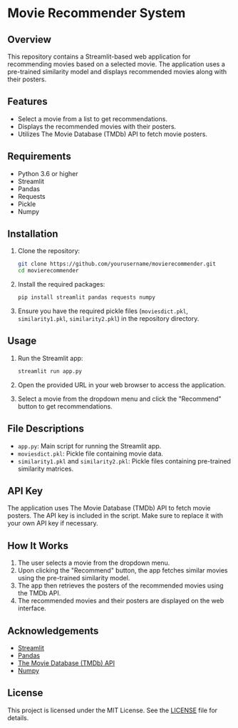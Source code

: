 # Movie Recommender System

## Overview

This repository contains a Streamlit-based web application for recommending movies based on a selected movie. The application uses a pre-trained similarity model and displays recommended movies along with their posters.

## Features

- Select a movie from a list to get recommendations.
- Displays the recommended movies with their posters.
- Utilizes The Movie Database (TMDb) API to fetch movie posters.

## Requirements

- Python 3.6 or higher
- Streamlit
- Pandas
- Requests
- Pickle
- Numpy

## Installation

1. Clone the repository:
    ```bash
    git clone https://github.com/yourusername/movierecommender.git
    cd movierecommender
    ```

2. Install the required packages:
    ```bash
    pip install streamlit pandas requests numpy
    ```

3. Ensure you have the required pickle files (`moviesdict.pkl`, `similarity1.pkl`, `similarity2.pkl`) in the repository directory.

## Usage

1. Run the Streamlit app:
    ```bash
    streamlit run app.py
    ```

2. Open the provided URL in your web browser to access the application.

3. Select a movie from the dropdown menu and click the "Recommend" button to get recommendations.

## File Descriptions

- `app.py`: Main script for running the Streamlit app.
- `moviesdict.pkl`: Pickle file containing movie data.
- `similarity1.pkl` and `similarity2.pkl`: Pickle files containing pre-trained similarity matrices.

## API Key

The application uses The Movie Database (TMDb) API to fetch movie posters. The API key is included in the script. Make sure to replace it with your own API key if necessary.

## How It Works

1. The user selects a movie from the dropdown menu.
2. Upon clicking the "Recommend" button, the app fetches similar movies using the pre-trained similarity model.
3. The app then retrieves the posters of the recommended movies using the TMDb API.
4. The recommended movies and their posters are displayed on the web interface.

## Acknowledgements

- [Streamlit](https://streamlit.io/)
- [Pandas](https://pandas.pydata.org/)
- [The Movie Database (TMDb) API](https://www.themoviedb.org/documentation/api)
- [Numpy](https://numpy.org/)

## License

This project is licensed under the MIT License. See the [LICENSE](LICENSE) file for details.
